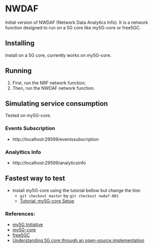 # NWDAF

Initial version of NWDAF (Network Data Analytics Info). It is a network function designed to run on a 5G core like my5G-core or free5GC.
## Installing

Install on a 5G core, currently works on my5G-core.

## Running

1. First, run the NRF network function;
2. Then, run the NWDAF network function. 

## Simulating service consumption

Tested on my5G-core.

### Events Subscription

- http://localhost:29599/eventssubscription

### Analyltics Info

- http://localhost:29599/analyticsinfo

## Fastest way to test

- Install my5G-core using the tutorial bellow but change the line:
    - `git checkout master` by `git checkout nwdaf-001`
    - [Tutorial: my5G-core Setup](https://github.com/LABORA-INF-UFG/SBrT2020-Minicurso1/blob/master/docs/installation-dev-env-setup/core-install.md)
    
### References:
- [my5G Initiative](https://my5g.github.io/)
- [my5G-core](https://github.com/my5G/my5G-core)
- [free5GC](https://github.com/free5gc/free5gc)  
- [Understanding 5G core through an open-source implementation](https://github.com/LABORA-INF-UFG/SBrT2020-Minicurso1)
